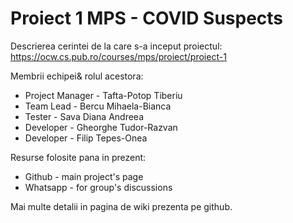 # Proiect 1 MPS - COVID Suspects

Descrierea cerintei de la care s-a inceput proiectul: https://ocw.cs.pub.ro/courses/mps/proiect/proiect-1

Membrii echipei& rolul acestora:

*	Project Manager -	 Tafta-Potop Tiberiu
*	Team Lead  -		 Bercu Mihaela-Bianca
*	Tester - 		 Sava Diana Andreea 
*	Developer -		 Gheorghe Tudor-Razvan
*	Developer - 		 Filip Tepes-Onea

Resurse folosite pana in prezent: 
* Github - main project's page
* Whatsapp - for group's discussions

Mai multe detalii in pagina de wiki prezenta pe github.
